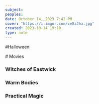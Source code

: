 ```yaml
---
subject: 
peoples: 
date: October 14, 2023 7:42 PM
cover: "https://i.imgur.com/ce8zJha.jpg"
created: 2023-10-14 19:10
type: note
---
```




#Halloween

# Movies

### Witches of Eastwick

### Warm Bodies

### Practical Magic




